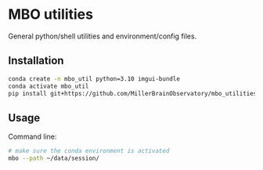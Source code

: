 # MBO utilities
General python/shell utilities and environment/config files.

## Installation
```bash
conda create -n mbo_util python=3.10 imgui-bundle
conda activate mbo_util
pip install git+https://github.com/MillerBrainObservatory/mbo_utilities.git@master
```

## Usage

Command line:

``` bash
# make sure the conda environment is activated
mbo --path ~/data/session/
```
